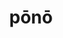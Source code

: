 ---
title: pōnō
meaning: to put, place
ch: 10
pos: verb
secondppstem: pōn
infend: ere
infhyph: -ere
nminfend: ere
conjugation: third
derivative: position, component
---